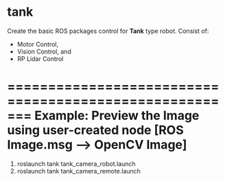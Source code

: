 # tank

Create the basic ROS packages control for **Tank** type robot. Consist of:
* Motor Control,
* Vision Control, and
* RP Lidar Control

=======================================================
Example: Preview the Image using user-created node [ROS Image.msg --> OpenCV Image]
=======================================================
1. roslaunch tank tank_camera_robot.launch
2. roslaunch tank tank_camera_remote.launch
